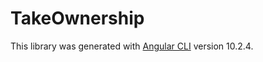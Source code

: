 # TakeOwnership

This library was generated with [Angular CLI](https://github.com/angular/angular-cli) version 10.2.4.
